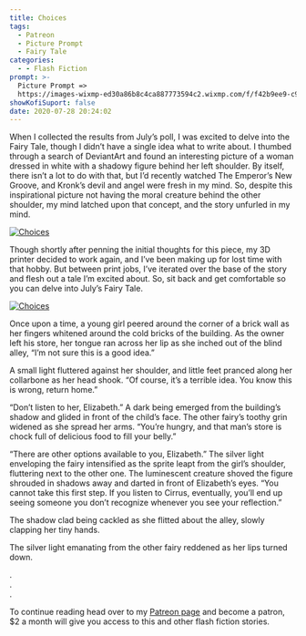 ```yaml
---
title: Choices
tags:
  - Patreon
  - Picture Prompt
  - Fairy Tale
categories:
  - - Flash Fiction
prompt: >-
  Picture Prompt =>
  https://images-wixmp-ed30a86b8c4ca887773594c2.wixmp.com/f/f42b9ee9-c9a3-46fa-80aa-4661eb7ef021/de1ag6o-4fd6bcbf-47c0-4f0d-acde-edf448917d39.jpg/v1/fill/w_600,h_627,q_75,strp/our_demons_by_kryseis_art_de1ag6o-fullview.jpg?token=eyJ0eXAiOiJKV1QiLCJhbGciOiJIUzI1NiJ9.eyJzdWIiOiJ1cm46YXBwOiIsImlzcyI6InVybjphcHA6Iiwib2JqIjpbW3siaGVpZ2h0IjoiPD02MjciLCJwYXRoIjoiXC9mXC9mNDJiOWVlOS1jOWEzLTQ2ZmEtODBhYS00NjYxZWI3ZWYwMjFcL2RlMWFnNm8tNGZkNmJjYmYtNDdjMC00ZjBkLWFjZGUtZWRmNDQ4OTE3ZDM5LmpwZyIsIndpZHRoIjoiPD02MDAifV1dLCJhdWQiOlsidXJuOnNlcnZpY2U6aW1hZ2Uub3BlcmF0aW9ucyJdfQ.iSYUj2Z1TcRuliMVAxdv_7g2HUFsj2fZpKlBAogfUAI
showKofiSuport: false
date: 2020-07-28 20:24:02
---
```


When I collected the results from July’s poll, I was excited to delve into the Fairy Tale, though I didn’t have a single idea what to write about. I thumbed through a search of DeviantArt and found an interesting picture of a woman dressed in white with a shadowy figure behind her left shoulder. By itself, there isn’t a lot to do with that, but I’d recently watched The Emperor’s New Groove, and Kronk’s devil and angel were fresh in my mind. So, despite this inspirational picture not having the moral creature behind the other shoulder, my mind latched upon that concept, and the story unfurled in my mind.<!-- more -->

<div class="center">

[![Choices](https://images-wixmp-ed30a86b8c4ca887773594c2.wixmp.com/f/f42b9ee9-c9a3-46fa-80aa-4661eb7ef021/de1ag6o-4fd6bcbf-47c0-4f0d-acde-edf448917d39.jpg/v1/fill/w_600,h_627,q_75,strp/our_demons_by_kryseis_art_de1ag6o-fullview.jpg?token=eyJ0eXAiOiJKV1QiLCJhbGciOiJIUzI1NiJ9.eyJzdWIiOiJ1cm46YXBwOiIsImlzcyI6InVybjphcHA6Iiwib2JqIjpbW3siaGVpZ2h0IjoiPD02MjciLCJwYXRoIjoiXC9mXC9mNDJiOWVlOS1jOWEzLTQ2ZmEtODBhYS00NjYxZWI3ZWYwMjFcL2RlMWFnNm8tNGZkNmJjYmYtNDdjMC00ZjBkLWFjZGUtZWRmNDQ4OTE3ZDM5LmpwZyIsIndpZHRoIjoiPD02MDAifV1dLCJhdWQiOlsidXJuOnNlcnZpY2U6aW1hZ2Uub3BlcmF0aW9ucyJdfQ.iSYUj2Z1TcRuliMVAxdv_7g2HUFsj2fZpKlBAogfUAI "Our Demons by Kryseis-Art")](https://www.deviantart.com/kryseis-art/art/Our-Demons-848693616)

</div>

Though shortly after penning the initial thoughts for this piece, my 3D printer decided to work again, and I’ve been making up for lost time with that hobby. But between print jobs, I’ve iterated over the base of the story and flesh out a tale I’m excited about. So, sit back and get comfortable so you can delve into July’s Fairy Tale.

<div class="center">

[![Choices](/images/patreon-flash-fiction/2020/choices.png "Choices")](https://www.patreon.com/posts/39825869)

</div>

Once upon a time, a young girl peered around the corner of a brick wall as her fingers whitened around the cold bricks of the building. As the owner left his store, her tongue ran across her lip as she inched out of the blind alley, “I’m not sure this is a good idea.”

A small light fluttered against her shoulder, and little feet pranced along her collarbone as her head shook. “Of course, it’s a terrible idea. You know this is wrong, return home.”

“Don’t listen to her, Elizabeth.” A dark being emerged from the building’s shadow and glided in front of the child’s face. The other fairy’s toothy grin widened as she spread her arms. “You’re hungry, and that man’s store is chock full of delicious food to fill your belly.”

“There are other options available to you, Elizabeth.” The silver light enveloping the fairy intensified as the sprite leapt from the girl’s shoulder, fluttering next to the other one. The luminescent creature shoved the figure shrouded in shadows away and darted in front of Elizabeth’s eyes. “You cannot take this first step. If you listen to Cirrus, eventually, you’ll end up seeing someone you don’t recognize whenever you see your reflection.”

The shadow clad being cackled as she flitted about the alley, slowly clapping her tiny hands.

The silver light emanating from the other fairy reddened as her lips turned down.

<div class="center story-ellipses">

.</br>
.</br>
.</br>

</div>

<div>

To continue reading head over to my [Patreon page](https://www.patreon.com/posts/39825869) and become a patron, $2 a month will give you access to this and other flash fiction stories.

</div>